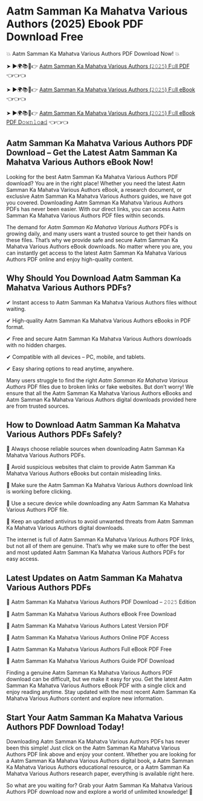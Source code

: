 # Aatm Samman Ka Mahatva Various Authors (2025) Ebook PDF Download Free

💥 Aatm Samman Ka Mahatva Various Authors PDF Download Now! 💥

➤ ►🌍📚📱👉 [Aatm Samman Ka Mahatva Various Authors (𝟸𝟶𝟸𝟻) F𝚞ll PDF](https://getpdf.xyz/aatm-samman-ka-mahatva-various-authors) 👈👈👈


➤ ►🌍📚📱👉 [Aatm Samman Ka Mahatva Various Authors (𝟸𝟶𝟸𝟻) F𝚞ll eBook](https://getpdf.xyz/aatm-samman-ka-mahatva-various-authors) 👈👈👈


➤ ►🌍📚📱👉 [Aatm Samman Ka Mahatva Various Authors (𝟸𝟶𝟸𝟻) F𝚞ll eBook PDF D𝚘𝚠𝚗𝚕𝚘a𝚍](https://getpdf.xyz/aatm-samman-ka-mahatva-various-authors) 👈👈👈


## Aatm Samman Ka Mahatva Various Authors PDF Download – Get the Latest Aatm Samman Ka Mahatva Various Authors eBook Now!

Looking for the best Aatm Samman Ka Mahatva Various Authors PDF download? You are in the right place! Whether you need the latest Aatm Samman Ka Mahatva Various Authors eBook, a research document, or exclusive Aatm Samman Ka Mahatva Various Authors guides, we have got you covered. Downloading Aatm Samman Ka Mahatva Various Authors PDFs has never been easier. With our direct links, you can access Aatm Samman Ka Mahatva Various Authors PDF files within seconds.

The demand for *Aatm Samman Ka Mahatva Various Authors* PDFs is growing daily, and many users want a trusted source to get their hands on these files. That’s why we provide safe and secure Aatm Samman Ka Mahatva Various Authors eBook downloads. No matter where you are, you can instantly get access to the latest Aatm Samman Ka Mahatva Various Authors PDF online and enjoy high-quality content.

## Why Should You Download Aatm Samman Ka Mahatva Various Authors PDFs?

✔ Instant access to Aatm Samman Ka Mahatva Various Authors files without waiting.

✔ High-quality Aatm Samman Ka Mahatva Various Authors eBooks in PDF format.

✔ Free and secure Aatm Samman Ka Mahatva Various Authors downloads with no hidden charges.

✔ Compatible with all devices – PC, mobile, and tablets.

✔ Easy sharing options to read anytime, anywhere.

Many users struggle to find the right *Aatm Samman Ka Mahatva Various Authors* PDF files due to broken links or fake websites. But don’t worry! We ensure that all the Aatm Samman Ka Mahatva Various Authors eBooks and Aatm Samman Ka Mahatva Various Authors digital downloads provided here are from trusted sources.

## How to Download Aatm Samman Ka Mahatva Various Authors PDFs Safely?

📌 Always choose reliable sources when downloading Aatm Samman Ka Mahatva Various Authors PDFs.

📌 Avoid suspicious websites that claim to provide Aatm Samman Ka Mahatva Various Authors eBooks but contain misleading links.

📌 Make sure the Aatm Samman Ka Mahatva Various Authors download link is working before clicking.

📌 Use a secure device while downloading any Aatm Samman Ka Mahatva Various Authors PDF file.

📌 Keep an updated antivirus to avoid unwanted threats from Aatm Samman Ka Mahatva Various Authors digital downloads.

The internet is full of Aatm Samman Ka Mahatva Various Authors PDF links, but not all of them are genuine. That’s why we make sure to offer the best and most updated Aatm Samman Ka Mahatva Various Authors PDFs for easy access.

## Latest Updates on Aatm Samman Ka Mahatva Various Authors PDFs

🔹 Aatm Samman Ka Mahatva Various Authors PDF Download – 𝟸𝟶𝟸𝟻 Edition

🔹 Aatm Samman Ka Mahatva Various Authors eBook Free Download

🔹 Aatm Samman Ka Mahatva Various Authors Latest Version PDF

🔹 Aatm Samman Ka Mahatva Various Authors Online PDF Access

🔹 Aatm Samman Ka Mahatva Various Authors Full eBook PDF Free

🔹 Aatm Samman Ka Mahatva Various Authors Guide PDF Download

Finding a genuine Aatm Samman Ka Mahatva Various Authors PDF download can be difficult, but we make it easy for you. Get the latest Aatm Samman Ka Mahatva Various Authors eBook PDF with a single click and enjoy reading anytime. Stay updated with the most recent Aatm Samman Ka Mahatva Various Authors content and explore new information.

## Start Your Aatm Samman Ka Mahatva Various Authors PDF Download Today!

Downloading Aatm Samman Ka Mahatva Various Authors PDFs has never been this simple! Just click on the Aatm Samman Ka Mahatva Various Authors PDF link above and enjoy your content. Whether you are looking for a Aatm Samman Ka Mahatva Various Authors digital book, a Aatm Samman Ka Mahatva Various Authors educational resource, or a Aatm Samman Ka Mahatva Various Authors research paper, everything is available right here.

So what are you waiting for? Grab your Aatm Samman Ka Mahatva Various Authors PDF download now and explore a world of unlimited knowledge! 🚀